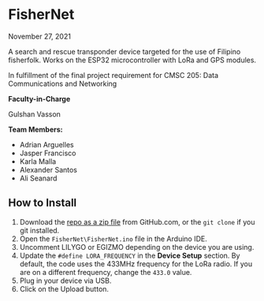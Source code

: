 # FisherNet
November 27, 2021

A search and rescue transponder device targeted for the use of Filipino fisherfolk. Works on the ESP32 microcontroller with LoRa and GPS modules.

In fulfillment of the final project requirement for CMSC 205: Data Communications and Networking
 
**Faculty-in-Charge**

Gulshan Vasson
 
**Team Members:**
* Adrian Arguelles
* Jasper Francisco
* Karla Malla
* Alexander Santos
* Ali Seanard

## How to Install
1. Download the [repo as a zip file](https://github.com/jfcisco/FisherNet/archive/refs/heads/develop.zip) from GitHub.com, or the `git clone` if you git installed.
2. Open the `FisherNet\FisherNet.ino` file in the Arduino IDE.
3. Uncomment LILYGO or EGIZMO depending on the device you are using.
4. Update the `#define LORA_FREQUENCY` in the **Device Setup** section. By default, the code uses the 433MHz frequency for the LoRa radio. If you are on a different frequency, change the `433.0` value.
5. Plug in your device via USB.
6. Click on the Upload button.